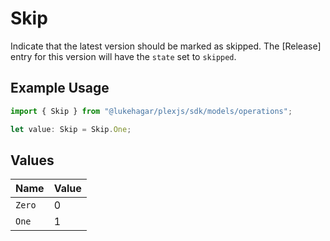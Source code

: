 # Skip

Indicate that the latest version should be marked as skipped. The [Release] entry for this version will have the `state` set to `skipped`.

## Example Usage

```typescript
import { Skip } from "@lukehagar/plexjs/sdk/models/operations";

let value: Skip = Skip.One;
```

## Values

| Name   | Value  |
| ------ | ------ |
| `Zero` | 0      |
| `One`  | 1      |